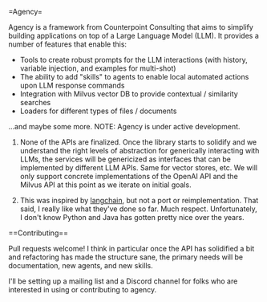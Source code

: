 =Agency=

Agency is a framework from Counterpoint Consulting that aims to simplify building applications on top of a Large Language Model (LLM).  It
provides a number of features that enable this:

- Tools to create robust prompts for the LLM interactions (with history, variable injection, and examples for multi-shot)
- The ability to add "skills" to agents to enable local automated actions upon LLM response commands
- Integration with Milvus vector DB to provide contextual / similarity searches
- Loaders for different types of files / documents

...and maybe some more.  NOTE: Agency is under active development.

1. None of the APIs are finalized.  Once the library starts to solidify and we understand the right levels of abstraction
for generically interacting with LLMs, the services will be genericized as interfaces that can be implemented by different
LLM APIs.  Same for vector stores, etc.  We will only support concrete implementations of the OpenAI API and the Milvus API
at this point as we iterate on initial goals.

2. This was inspired by [langchain](https://python.langchain.com/en/latest/index.html), but not a port or reimplementation. That
said, I really like what they've done so far.  Much respect.  Unfortunately, I don't know Python and Java has gotten pretty nice
over the years.

 ==Contributing==
 
 Pull requests welcome!  I think in particular once the API has solidified a bit and refactoring has made the structure sane, the 
 primary needs will be documentation, new agents, and new skills.
 
 I'll be setting up a mailing list and a Discord channel for folks who are interested in using or contributing to agency.
 
